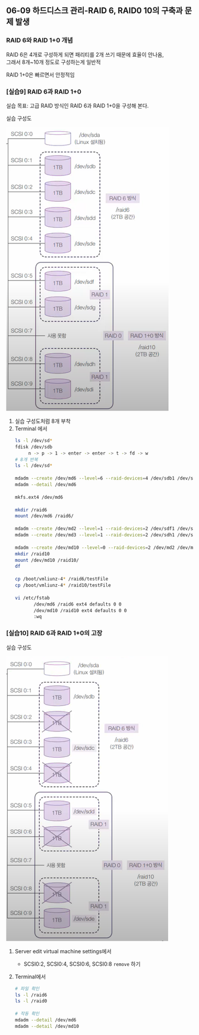 ## 06-09 하드디스크 관리-RAID 6, RAID0 10의 구축과 문제 발생

### RAID 6와 RAID 1+0 개념

RAID 6은 4개로 구성하게 되면 패리티를 2개 쓰기 때문에 효율이 안나옴,  
그래서 8개~10개 정도로 구성하는게 일반적  

RAID 1+0은 빠르면서 안정적임

### [실습9] RAID 6과 RAID 1+0

실습 목표: 고급 RAID 방식인 RAID 6과 RAID 1+0을 구성해 본다.

실습 구성도

![06-09실습구성도](./assets/06-09실습구성도.png)

1. 실습 구성도처럼 8개 부착
2. Terminal 에서
   ```bash
   ls -l /dev/sd*
   fdisk /dev/sdb
        n -> p -> 1 -> enter -> enter -> t -> fd -> w
   # 8개 반복
   ls -l /dev/sd*

   mdadm --create /dev/md6 --level=6 --raid-devices=4 /dev/sdb1 /dev/sdc1 /dev/sdd1 /dev/sde1
   mdadm --detail /dev/md6

   mkfs.ext4 /dev/md6

   mkdir /raid6
   mount /dev/md6 /raid6/

   mdadm --create /dev/md2 --level=1 --raid-devices=2 /dev/sdf1 /dev/sdg2
   mdadm --create /dev/md3 --level=1 --raid-devices=2 /dev/sdh1 /dev/sdi2
   
   mdadm --create /dev/md10 --level=0 --raid-devices=2 /dev/md2 /dev/md3
   mkdir /raid10
   mount /dev/md10 /raid10/
   df

   cp /boot/vmliunz-4* /raid6/testFile
   cp /boot/vmliunz-4* /raid10/testFile

   vi /etc/fstab
          /dev/md6 /raid6 ext4 defaults 0 0
          /dev/md10 /raid10 ext4 defaults 0 0
          :wq
   
   ```

### [실습10] RAID 6과 RAID 1+0의 고장

실습 구성도

![06-09실습구성도2.png](./assets/06-09실습구성도2.png)

1. Server edit virtual machine settings에서
   - SCSI0:2, SCSI0:4, SCSI0:6, SCSI0:8 `remove` 하기

2. Terminal에서
   ```bash
   # 파일 확인
   ls -l /raid6
   ls -l /raid0

   # 작동 확인
   mdadm --detail /dev/md6
   mdadm --detail /dev/md10
   ```